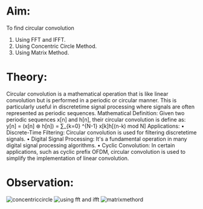 # Aim:
To find circular convolution
1. Using FFT and IFFT.
2. Using Concentric Circle Method.
3. Using Matrix Method.
# Theory:
Circular convolution is a mathematical operation that is like linear convolution
but is performed in a periodic or circular manner. This is particularly useful in discretetime signal processing where signals are often represented as periodic sequences.
 Mathematical Definition:
 Given two periodic sequences x[n] and h[n], their circular convolution is define as:
 y[n] = (x[n] ⊛ h[n]) = ∑_{k=0} ^{N-1} x[k]h[(n-k) mod N]
 Applications:
• Discrete-Time Filtering: Circular convolution is used for filtering discretetime signals.
• Digital Signal Processing: It's a fundamental operation in many digital signal
processing algorithms.
• Cyclic Convolution: In certain applications, such as cyclic prefix OFDM,
circular convolution is used to simplify the implementation of linear
convolution.
# Observation:
![concentriccircle](https://github.com/user-attachments/assets/0f5f7266-1920-4496-9f85-971476331885)
![using fft and ifft](https://github.com/user-attachments/assets/c92b6d14-7590-43eb-8714-178bf3ac97f5)
![matrixmethord](https://github.com/user-attachments/assets/568d70f1-4c62-4831-89fa-280e2621b622)


